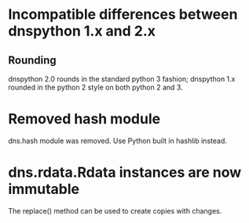 # Incompatible differences between dnspython 1.x and 2.x

## Rounding

dnspython 2.0 rounds in the standard python 3 fashion; dnspython 1.x rounded
in the python 2 style on both python 2 and 3.

# Removed hash module

dns.hash module was removed. Use Python built in hashlib instead.

# dns.rdata.Rdata instances are now immutable

The replace() method can be used to create copies with changes.
